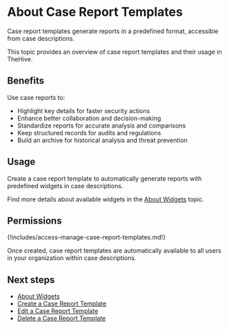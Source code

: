 # About Case Report Templates

Case report templates generate reports in a predefined format, accessible from case descriptions.

This topic provides an overview of case report templates and their usage in TheHive.

## Benefits

Use case reports to:

* Highlight key details for faster security actions
* Enhance better collaboration and decision-making
* Standardize reports for accurate analysis and comparisons
* Keep structured records for audits and regulations
* Build an archive for historical analysis and threat prevention

## Usage

Create a case report template to automatically generate reports with predefined widgets in case descriptions.

Find more details about available widgets in the [About Widgets](about-widgets.md) topic.

## Permissions

{!includes/access-manage-case-report-templates.md!}

Once created, case report templates are automatically available to all users in your organization within case descriptions.

## Next steps

* [About Widgets](about-widgets.md)
* [Create a Case Report Template](create-a-case-report-template.md)
* [Edit a Case Report Template](edit-a-case-report-template.md)
* [Delete a Case Report Template](delete-a-case-report-template.md)